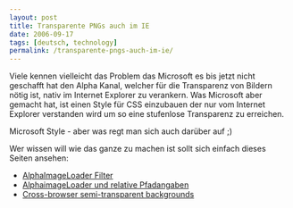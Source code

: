 ```yaml
---
layout: post
title: Transparente PNGs auch im IE
date: 2006-09-17
tags: [deutsch, technology]
permalink: /transparente-pngs-auch-im-ie/
---
```


Viele kennen vielleicht das Problem das Microsoft es bis jetzt nicht geschafft hat den Alpha Kanal, welcher für die Transparenz von Bildern nötig ist, nativ im Internet Explorer zu verankern. Was Microsoft aber gemacht hat, ist einen Style für CSS einzubauen der nur vom Internet Explorer verstanden wird um so eine stufenlose Transparenz zu erreichen. 

Microsoft Style - aber was regt man sich auch darüber auf ;) 

Wer wissen will wie das ganze zu machen ist sollt sich einfach dieses Seiten ansehen:

* [AlphaImageLoader Filter](http://msdn.microsoft.com/workshop/author/filter/reference/filters/alphaimageloader.asp)
* [AlphaimageLoader und relative Pfadangaben](http://infochord.de/archiv/2006/01/01/AlphaImageLoader-und-relative-Pfadangaben)
* [Cross-browser semi-transparent backgrounds](http://www.daltonlp.com/daltonlp.cgi?item_type=1&item_id=217)